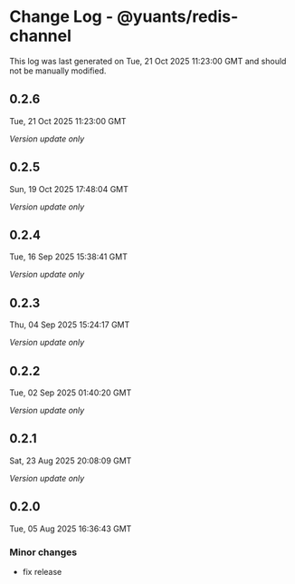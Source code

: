 # Change Log - @yuants/redis-channel

This log was last generated on Tue, 21 Oct 2025 11:23:00 GMT and should not be manually modified.

## 0.2.6
Tue, 21 Oct 2025 11:23:00 GMT

_Version update only_

## 0.2.5
Sun, 19 Oct 2025 17:48:04 GMT

_Version update only_

## 0.2.4
Tue, 16 Sep 2025 15:38:41 GMT

_Version update only_

## 0.2.3
Thu, 04 Sep 2025 15:24:17 GMT

_Version update only_

## 0.2.2
Tue, 02 Sep 2025 01:40:20 GMT

_Version update only_

## 0.2.1
Sat, 23 Aug 2025 20:08:09 GMT

_Version update only_

## 0.2.0
Tue, 05 Aug 2025 16:36:43 GMT

### Minor changes

- fix release

